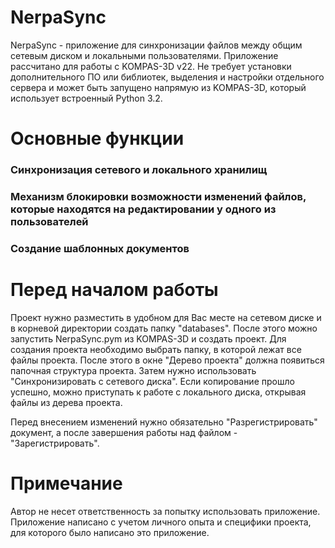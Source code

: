 # NerpaSync
NerpaSync - приложение для синхронизации файлов между общим сетевым диском и локальными пользователями.
Приложение рассчитано для работы с KOMPAS-3D v22. Не требует установки дополнительного ПО или библиотек, выделения и настройки отдельного сервера и может быть запущено напрямую из KOMPAS-3D, который использует встроенный Python 3.2.

# Основные функции
### Синхронизация сетевого и локального хранилищ
### Механизм блокировки возможности изменений файлов, которые находятся на редактировании у одного из пользователей
### Создание шаблонных документов

# Перед началом работы
Проект нужно разместить в удобном для Вас месте на сетевом диске и в корневой директории создать папку "databases". После этого можно запустить NerpaSync.pym из KOMPAS-3D и создать проект. Для создания проекта необходимо выбрать папку, в которой лежат все файлы проекта.
После этого в окне "Дерево проекта" должна появиться папочная структура проекта. Затем нужно использовать "Синхронизировать с сетевого диска". Если копирование прошло успешно, можно приступать к работе с локального диска, открывая файлы из дерева проекта.

Перед внесением изменений нужно обязательно "Разрегистрировать" документ, а после завершения работы над файлом - "Зарегистрировать".

# Примечание
Автор не несет ответственность за попытку использовать приложение. Приложение написано с учетом личного опыта и специфики проекта, для которого было написано это приложение.
